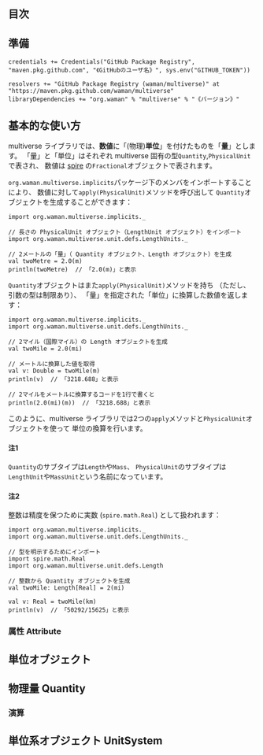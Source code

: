 ## 目次


## 準備

```
credentials += Credentials("GitHub Package Registry", "maven.pkg.github.com", "《GitHubのユーザ名》", sys.env("GITHUB_TOKEN"))

resolvers += "GitHub Package Registry (waman/multiverse)" at "https://maven.pkg.github.com/waman/multiverse"
libraryDependencies += "org.waman" % "multiverse" % "《バージョン》"
```

## 基本的な使い方
multiverse ライブラリでは、**数値**に「(物理)**単位**」を付けたものを「**量**」とします。
「量」と「単位」はそれぞれ multiverse 固有の型`Quantity`,`PhysicalUnit`で表され、
数値は [spire](https://github.com/typelevel/spire) の`Fractional`オブジェクトで表されます。

`org.waman.multiverse.implicits`パッケージ下のメンバをインポートすることにより、
数値に対して`apply(PhysicalUnit)`メソッドを呼び出して
`Quantity`オブジェクトを生成することができます：
```
import org.waman.multiverse.implicits._

// 長さの PhysicalUnit オブジェクト（LengthUnit オブジェクト）をインポート
import org.waman.multiverse.unit.defs.LengthUnits._

// 2メートルの「量」（ Quantity オブジェクト、Length オブジェクト）を生成
val twoMetre = 2.0(m)
println(twoMetre)  // 「2.0(m)」と表示
```
`Quantity`オブジェクトはまた`apply(PhysicalUnit)`メソッドを持ち （ただし、引数の型は制限あり）、
「量」を指定された「単位」に換算した数値を返します：
```
import org.waman.multiverse.implicits._
import org.waman.multiverse.unit.defs.LengthUnits._

// 2マイル（国際マイル）の Length オブジェクトを生成
val twoMile = 2.0(mi)

// メートルに換算した値を取得
val v: Double = twoMile(m)
println(v)  // 「3218.688」と表示

// 2マイルをメートルに換算するコードを1行で書くと
println(2.0(mi)(m))  // 「3218.688」と表示
```
このように、multiverse ライブラリでは2つの`apply`メソッドと`PhysicalUnit`オブジェクトを使って
単位の換算を行います。

#### 注1
`Quantity`のサブタイプは`Length`や`Mass`、
`PhysicalUnit`のサブタイプは`LengthUnit`や`MassUnit`という名前になっています。

#### 注2
整数は精度を保つために実数 (`spire.math.Real`) として扱われます：
```
import org.waman.multiverse.implicits._
import org.waman.multiverse.unit.defs.LengthUnits._

// 型を明示するためにインポート
import spire.math.Real
import org.waman.multiverse.unit.defs.Length

// 整数から Quantity オブジェクトを生成
val twoMile: Length[Real] = 2(mi)

val v: Real = twoMile(km)
println(v)  // 「50292/15625」と表示
```

### 属性 Attribute

## 単位オブジェクト

## 物理量 Quantity
### 演算

## 単位系オブジェクト UnitSystem

